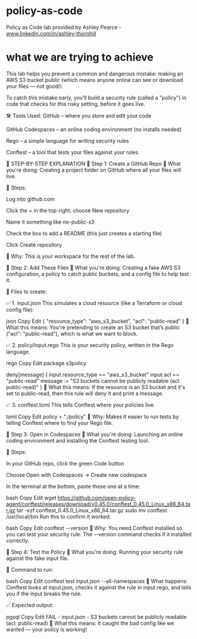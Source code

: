# policy-as-code
Policy as Code lab provided by Ashley Pearce - www.linkedin.com/in/ashley-thornhill


# what we are trying to achieve

This lab helps you prevent a common and dangerous mistake: making an AWS S3 bucket public (which means anyone online can see or download your files — not good!).

To catch this mistake early, you’ll build a security rule (called a "policy") in code that checks for this risky setting, before it goes live.

🛠️ Tools Used:
GitHub – where you store and edit your code

GitHub Codespaces – an online coding environment (no installs needed)

Rego – a simple language for writing security rules

Conftest – a tool that tests your files against your rules

🚶 STEP-BY-STEP EXPLANATION
🔹 Step 1: Create a GitHub Repo
🧾 What you're doing:
Creating a project folder on GitHub where all your files will live.

👣 Steps:

Log into github.com

Click the + in the top-right, choose New repository

Name it something like no-public-s3

Check the box to add a README (this just creates a starting file)

Click Create repository

🧠 Why: This is your workspace for the rest of the lab.

🔹 Step 2: Add These Files
🧾 What you're doing:
Creating a fake AWS S3 configuration, a policy to catch public buckets, and a config file to help test it.

👣 Files to create:

✅ 1. input.json
This simulates a cloud resource (like a Terraform or cloud config file):

json
Copy
Edit
{
  "resource_type": "aws_s3_bucket",
  "acl": "public-read"
}
📌 What this means:
You're pretending to create an S3 bucket that’s public ("acl": "public-read"), which is what we want to block.

✅ 2. policy/input.rego
This is your security policy, written in the Rego language.

rego
Copy
Edit
package s3policy

deny[message] {
  input.resource_type == "aws_s3_bucket"
  input.acl == "public-read"
  message := "S3 buckets cannot be publicly readable (acl: public-read)"
}
📌 What this means:
If the resource is an S3 bucket and it's set to public-read, then this rule will deny it and print a message.

✅ 3. conftest.toml
This tells Conftest where your policies live.

toml
Copy
Edit
policy = "./policy"
📌 Why: Makes it easier to run tests by telling Conftest where to find your Rego file.

🔹 Step 3: Open in Codespaces
🧾 What you're doing:
Launching an online coding environment and installing the Conftest testing tool.

👣 Steps:

In your GitHub repo, click the green Code button

Choose Open with Codespaces → Create new codespace

In the terminal at the bottom, paste these one at a time:

bash
Copy
Edit
wget https://github.com/open-policy-agent/conftest/releases/download/v0.45.0/conftest_0.45.0_Linux_x86_64.tar.gz
tar -xzf conftest_0.45.0_Linux_x86_64.tar.gz
sudo mv conftest /usr/local/bin
Run this to confirm it worked:

bash
Copy
Edit
conftest --version
📌 Why:
You need Conftest installed so you can test your security rule. The --version command checks if it installed correctly.

🔹 Step 4: Test the Policy
🧾 What you're doing:
Running your security rule against the fake input file.

👣 Command to run:

bash
Copy
Edit
conftest test input.json --all-namespaces
📌 What happens:
Conftest looks at input.json, checks it against the rule in input.rego, and tells you if the input breaks the rule.

✅ Expected output:

pgsql
Copy
Edit
FAIL - input.json - S3 buckets cannot be publicly readable (acl: public-read)
🎉 What this means:
It caught the bad config like we wanted — your policy is working!
